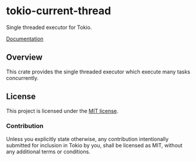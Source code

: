 # tokio-current-thread

Single threaded executor for Tokio.

[Documentation](https://docs.rs/tokio-current-thread/0.1.4/tokio_current_thread/)

## Overview

This crate provides the single threaded executor which execute many tasks concurrently.

## License

This project is licensed under the [MIT license](LICENSE).

### Contribution

Unless you explicitly state otherwise, any contribution intentionally submitted
for inclusion in Tokio by you, shall be licensed as MIT, without any additional
terms or conditions.
